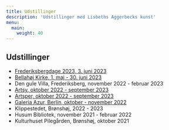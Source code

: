 ```yaml
---
title: Udstillinger
description: 'Udstillinger med Lisbeths Aggerbecks kunst'
menu:
  main:
    weight: 40
---
```


## Udstillinger

- [Frederiksbergdage 2023, 3. juni 2023](https://frbdage.frederiksberg.dk/events/kultunaut/full/16486969/Byfest_p_Betty_Nansens_Plads?tmplid=arrmore&ArrNr=16486969)
- [Bellahøj Kirke, 1. maj - 30. juni 2023](https://bellahoejkirke.dk/blog/123475/kunstudstilling-forarsfryd-lisbeth-aggerbeck-udstiller-i-bellahoj-kirke-i-maj/juni)
- Den gule Villa, Frederiksberg, november 2022 - februar 2023
- [Artsy, oktober 2022 - september 2023](https://www.artsy.net/galeria-azur/artist/lisbeth-aggerbeck)
- [Artsper, oktober 2022 - september 2023](https://www.artsper.com/us/contemporary-artists/denmark/109065/lisbeth-aggerbeck)
- [Galeria Azur, Berlin, oktober - november 2022](https://galeriaazur.art/de/)
- Klippestedet, Brønshøj, 2022 - 2023
- Husum Bibliotek, november 2021 - februar 2022
- Kulturhuset Pilegården, Brønshøj, oktober 2021
